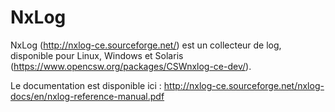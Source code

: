 # NxLog

NxLog (http://nxlog-ce.sourceforge.net/) est un collecteur de log, disponible pour Linux, Windows et Solaris (https://www.opencsw.org/packages/CSWnxlog-ce-dev/).

Le documentation est disponible ici : http://nxlog-ce.sourceforge.net/nxlog-docs/en/nxlog-reference-manual.pdf

